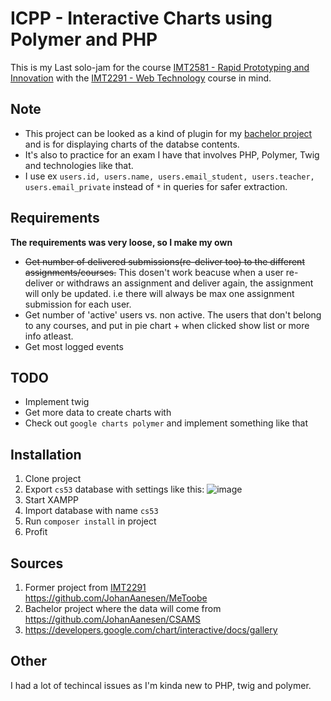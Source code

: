# ICPP - Interactive Charts using Polymer and PHP 
This is my Last solo-jam for the course [IMT2581 - Rapid Prototyping and Innovation](https://www.ntnu.edu/studies/courses/IMT2581/2018/1#tab=omEmnet) with the [IMT2291 - Web Technology](https://www.ntnu.edu/studies/courses/IMT2291#tab=omEmnet) course in mind.

## Note
* This project can be looked as a kind of plugin for my [bachelor project](https://github.com/JohanAanesen/CSAMS) and is for displaying charts of the databse contents.
* It's also to practice for an exam I have that involves PHP, Polymer, Twig and technologies like that.
* I use ex `users.id, users.name, users.email_student, users.teacher, users.email_private` instead of `*` in queries for safer extraction.

## Requirements
**The requirements was very loose, so I make my own** 
* ~~Get number of delivered submissions(re-deliver too) to the different assignments/courses.~~ This dosen't work beacuse when a user re-deliver or withdraws an assignment and deliver again, the assignment will only be updated. i.e there will always be max one assignment submission for each user. 
* Get number of 'active' users vs. non active. The users that don't belong to any courses, and put in pie chart + when clicked show list or more info atleast.
* Get most logged events

## TODO
* Implement twig
* Get more data to create charts with
* Check out `google charts polymer` and implement something like that

## Installation
1. Clone project
2. Export `cs53` database with settings like this: ![image](https://user-images.githubusercontent.com/32249338/58019361-a4b6b100-7b05-11e9-84c8-2d11bf90b6b7.png)
3. Start XAMPP
4. Import database with name `cs53`
5. Run `composer install` in project
6. Profit

## Sources
1. Former project from [IMT2291](https://www.ntnu.edu/studies/courses/IMT2291#tab=omEmnet) https://github.com/JohanAanesen/MeToobe
2. Bachelor project where the data will come from https://github.com/JohanAanesen/CSAMS
3. https://developers.google.com/chart/interactive/docs/gallery

## Other
I had a lot of techincal issues as I'm kinda new to PHP, twig and polymer.